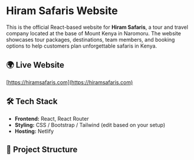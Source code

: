 # Hiram Safaris Website

This is the official React-based website for **Hiram Safaris**, a tour and travel company located at the base of Mount Kenya in Naromoru. The website showcases tour packages, destinations, team members, and booking options to help customers plan unforgettable safaris in Kenya.

## 🌍 Live Website
[https://hiramsafaris.com](https://hiramsafaris.com)

## 🛠 Tech Stack

- **Frontend:** React, React Router
- **Styling:** CSS / Bootstrap / Tailwind (edit based on your setup)
- **Hosting:** Netlify

## 📁 Project Structure

